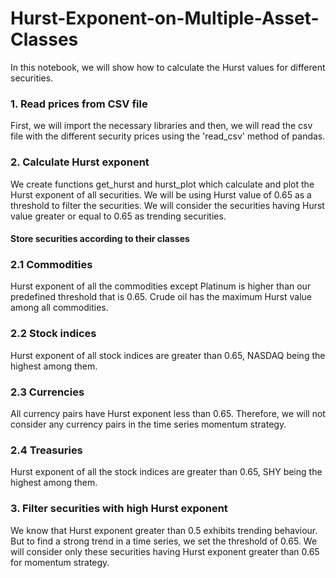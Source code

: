 # Hurst-Exponent-on-Multiple-Asset-Classes
In this notebook, we will show how to calculate the Hurst values for different securities.

### 1. Read prices from CSV file
First, we will import the necessary libraries and then, we will read the csv file with the different security prices using the 'read_csv' method of pandas.

### 2. Calculate Hurst exponent
We create functions get_hurst and hurst_plot which calculate and plot the Hurst exponent of all securities. We will be using Hurst value of 0.65 as a threshold to filter the securities. We will consider the securities having Hurst value greater or equal to 0.65 as trending securities.

#### Store securities according to their classes

### 2.1 Commodities
Hurst exponent of all the commodities except Platinum is higher than our predefined threshold that is 0.65. Crude oil has the maximum Hurst value among all commodities.

### 2.2 Stock indices
Hurst exponent of all stock indices are greater than 0.65, NASDAQ being the highest among them.

### 2.3 Currencies
All currency pairs have Hurst exponent less than 0.65. Therefore, we will not consider any currency pairs in the time series momentum strategy.

### 2.4 Treasuries
Hurst exponent of all the stock indices are greater than 0.65, SHY being the highest among them.

### 3. Filter securities with high Hurst exponent
We know that Hurst exponent greater than 0.5 exhibits trending behaviour. But to find a strong trend in a time series, we set the threshold of 0.65. We will consider only these securities having Hurst exponent greater than 0.65 for momentum strategy.
